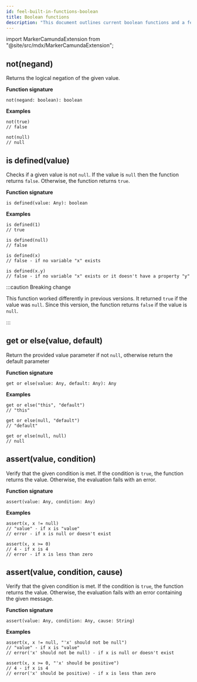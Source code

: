 ```yaml
---
id: feel-built-in-functions-boolean
title: Boolean functions
description: "This document outlines current boolean functions and a few examples."
---
```


import MarkerCamundaExtension from "@site/src/mdx/MarkerCamundaExtension";

## not(negand)

Returns the logical negation of the given value.

**Function signature**

```feel
not(negand: boolean): boolean
```

**Examples**

```feel
not(true)
// false

not(null)
// null
```

## is defined(value)

<MarkerCamundaExtension></MarkerCamundaExtension>

Checks if a given value is not `null`. If the value is `null` then the function returns `false`.
Otherwise, the function returns `true`.

**Function signature**

```feel
is defined(value: Any): boolean
```

**Examples**

```feel
is defined(1)
// true

is defined(null)
// false

is defined(x)
// false - if no variable "x" exists

is defined(x.y)
// false - if no variable "x" exists or it doesn't have a property "y"
```

:::caution Breaking change

This function worked differently in previous versions. It returned `true` if the value was `null`.
Since this version, the function returns `false` if the value is `null`.

:::

## get or else(value, default)

<MarkerCamundaExtension></MarkerCamundaExtension>

Return the provided value parameter if not `null`, otherwise return the default parameter

**Function signature**

```feel
get or else(value: Any, default: Any): Any
```

**Examples**

```feel
get or else("this", "default")
// "this"

get or else(null, "default")
// "default"

get or else(null, null)
// null
```

## assert(value, condition)

<MarkerCamundaExtension></MarkerCamundaExtension>

Verify that the given condition is met. If the condition is `true`, the function returns the value.
Otherwise, the evaluation fails with an error.

**Function signature**

```feel
assert(value: Any, condition: Any)
```

**Examples**

```feel
assert(x, x != null)
// "value" - if x is "value"
// error - if x is null or doesn't exist

assert(x, x >= 0)
// 4 - if x is 4
// error - if x is less than zero
```

## assert(value, condition, cause)

<MarkerCamundaExtension></MarkerCamundaExtension>

Verify that the given condition is met. If the condition is `true`, the function returns the value.
Otherwise, the evaluation fails with an error containing the given message.

**Function signature**

```feel
assert(value: Any, condition: Any, cause: String)
```

**Examples**

```feel
assert(x, x != null, "'x' should not be null")
// "value" - if x is "value"
// error('x' should not be null) - if x is null or doesn't exist

assert(x, x >= 0, "'x' should be positive")
// 4 - if x is 4
// error('x' should be positive) - if x is less than zero
```
